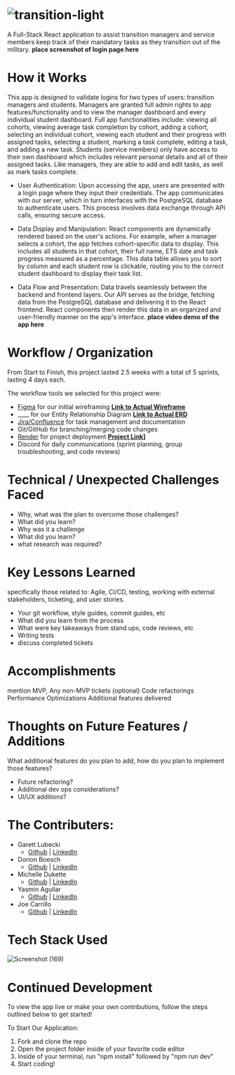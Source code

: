  # ![transition-light](https://github.com/gschool-blue-ocean/mcsp-22-transition-hub/assets/122406231/2f755b74-daa7-4c85-a848-e9566c8fb376)

A Full-Stack React application to assist transition managers and service members keep track of their mandatory tasks as they transition out of the military.
**place screenshot of login page here**

# How it Works
This app is designed to validate logins for two types of users: transition managers and students. Managers are granted full admin rights to app features/functionality and to view the manager dashboard and every individual student dashboard. Full app functionalities include: viewing all cohorts, viewing average task completion by cohort, adding a cohort, selecting an individual cohort, viewing each student and their progress with assigned tasks, selecting a student, marking a task complete, editing a task, and adding a new task. Students (service members) only have access to their own dashboard which includes relevant personal details and all of their assigned tasks. Like managers, they are able to add and edit tasks, as well as mark tasks complete.

* User Authentication: Upon accessing the app, users are presented with a login page where they input their credentials. The app communicates with our server, which in turn interfaces with the PostgreSQL database to authenticate users. This process involves data exchange through API calls, ensuring secure access.

* Data Display and Manipulation: React components are dynamically rendered based on the user's actions. For example, when a manager selects a cohort, the app fetches cohort-specific data to display. This includes all students in that cohort, their full name, ETS date and task progress measured as a percentage. This data table allows you to sort by column and each student row is clickable, routing you to the correct student dashboard to display their task list.

* Data Flow and Presentation: Data travels seamlessly between the backend and frontend layers. Our API serves as the bridge, fetching data from the PostgreSQL database and delivering it to the React frontend. React components then render this data in an organized and user-friendly manner on the app's interface.
**place video demo of the app here**

# Workflow / Organization
From Start to Finish, this project lasted 2.5 weeks with a total of 5 sprints, lasting 4 days each. 

The workflow tools we selected for this project were: 
- [Figma](https://figma.com/) for our initial wireframing **[Link to Actual Wireframe](https://www.figma.com/file/W3RR8ihWRjIJ1XYjEGXBRA/SMTransitionHub?type=design&node-id=0%3A1&mode=design&t=RBvIaW6dZQHNTenQ-1)**
- ____ for our Entity Relationship Diagram **[Link to Actual ERD](https://drawsql.app/teams/joseph-carrillos-team/diagrams/blue-ocean)**
- [Jira/Confluence](https://blueocean-transitionhub.atlassian.net/jira/software/projects/SMTRAN/boards/1) for task management and documentation
- Git/GitHub for branching/merging code changes
- [Render](https://render.com/) for project deployment **[Project Link](https://transition-hub.onrender.com)]**
- Discord for daily communications (sprint planning, group troubleshooting, and code reviews)

# Technical / Unexpected Challenges Faced
* Why, what was the plan to overcome those challenges?
* What did you learn?
* Why was it a challenge
* What did you learn?
* what research was required?

# Key Lessons Learned
specifically those related to: Agile, CI/CD, testing, working with external stakeholders, ticketing, and user stories.
* Your git workflow, style guides, commit guides, etc
* What did you learn from the process
* What were key takeaways from stand ups, code reviews, etc
* Writing tests
* discuss completed tickets

# Accomplishments
mention MVP, Any non-MVP tickets (optional)
Code refactorings
Performance Optimizations
Additional features delivered

# Thoughts on Future Features / Additions
What additional features do you plan to add, how do you plan to implement those features?
* Future refactoring?
* Additional dev ops considerations?
* UI/UX additions?

# The Contributers:
- Garett Lubecki
  * [Github](https://github.com/Garett-Lubecki) | [LinkedIn](https://www.linkedin.com/in/garett-lubecki/)
- Dorion Boesch
  * [Github](https://github.com/Paz828) | [LinkedIn](https://www.linkedin.com/in/dorionboesch/)
- Michelle Dukette
  * [Github](https://github.com/mdukette978) | [LinkedIn](https://www.linkedin.com/in/michelle-dukette/)
- Yasmin Aguilar
  * [Github](https://github.com/yasminaguilarx) | [LinkedIn](https://www.linkedin.com/in/yasmin-aguilar9/)
- Joe Carrillo
  * [Github](https://github.com/jlcarrillojr81) | [LinkedIn](https://www.linkedin.com/in/joseph-carrillo-jr/)

# Tech Stack Used
![Screenshot (169)](https://github.com/gschool-blue-ocean/mcsp-22-transition-hub/assets/122406231/c17aa271-2480-4d66-b004-f49feb420be8)

# Continued Development
To view the app live or make your own contributions, follow the steps outlined below to get started!

To Start Our Application:
1) Fork and clone the repo
2) Open the project folder inside of your favorite code editor
3) Inside of your terminal, run "npm install" followed by "npm run dev"
4) Start coding!

